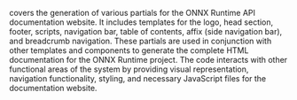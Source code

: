 covers the generation of various partials for the ONNX Runtime API documentation website. It includes templates for the logo, head section, footer, scripts, navigation bar, table of contents, affix (side navigation bar), and breadcrumb navigation. These partials are used in conjunction with other templates and components to generate the complete HTML documentation for the ONNX Runtime project. The code interacts with other functional areas of the system by providing visual representation, navigation functionality, styling, and necessary JavaScript files for the documentation website.